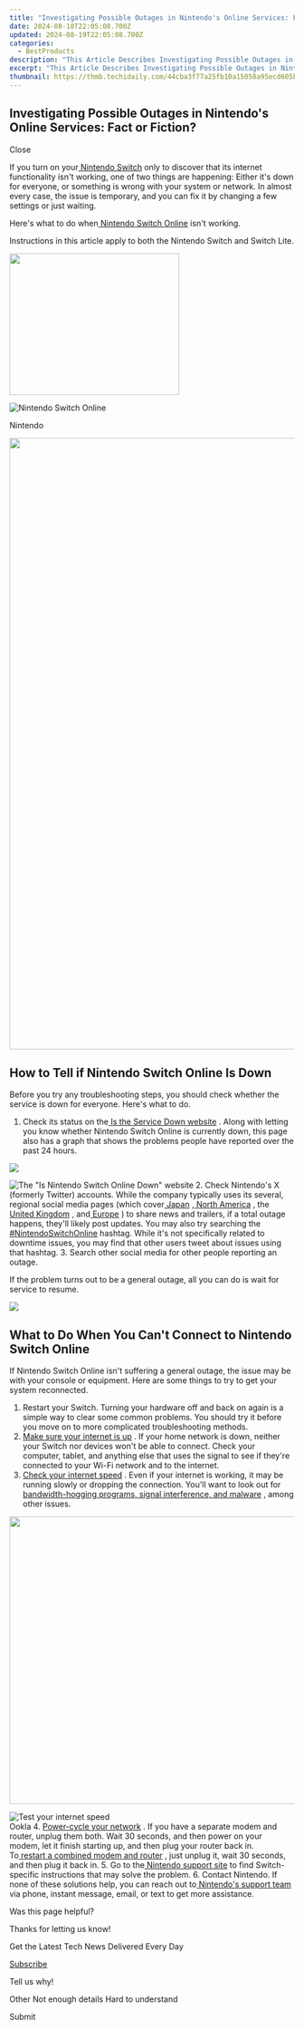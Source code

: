 ```yaml
---
title: "Investigating Possible Outages in Nintendo's Online Services: Fact or Fiction?"
date: 2024-08-18T22:05:08.700Z
updated: 2024-08-19T22:05:08.700Z
categories:
  - BestProducts
description: "This Article Describes Investigating Possible Outages in Nintendo's Online Services: Fact or Fiction?"
excerpt: "This Article Describes Investigating Possible Outages in Nintendo's Online Services: Fact or Fiction?"
thumbnail: https://thmb.techidaily.com/44cba3f77a25fb10a15058a95ecd605b31dd154fe2d91aae028e5e688022e444.jpg
---
```


## Investigating Possible Outages in Nintendo's Online Services: Fact or Fiction?

Close 

 If you turn on your[ Nintendo Switch](https://www.lifewire.com/what-is-the-nintendo-switch-4148184) only to discover that its internet functionality isn't working, one of two things are happening: Either it's down for everyone, or something is wrong with your system or network. In almost every case, the issue is temporary, and you can fix it by changing a few settings or just waiting.

 Here's what to do when[ Nintendo Switch Online](https://www.lifewire.com/what-is-nintendo-switch-online-4175784) isn't working.

 Instructions in this article apply to both the Nintendo Switch and Switch Lite.

<!-- affiliate ads begin -->
<a href="https://printrendy.pxf.io/c/5597632/1453719/17020" target="_top" id="1453719"><img src="//a.impactradius-go.com/display-ad/17020-1453719" border="0" alt="" width="300" height="250"/></a><img height="0" width="0" src="https://imp.pxf.io/i/5597632/1453719/17020" style="position:absolute;visibility:hidden;" border="0" />
<!-- affiliate ads end -->
![Nintendo Switch Online](https://www.lifewire.com/thmb/Iz_a-m3CcpnNNuN2riOp-HsnVqU=/1500x0/filters:no_upscale():max_bytes(150000):strip_icc():format(webp)/001-is-nintendo-switch-online-down-or-is-it-just-you-4846361-d95930818e9d4bc39ff7535c50087c08.jpg) 

Nintendo 

<!-- affiliate ads begin -->
<a href="https://parisrhonecom.sjv.io/c/5597632/1922358/21553" target="_top" id="1922358"><img src="//a.impactradius-go.com/display-ad/21553-1922358" border="0" alt="" width="1080" height="1080"/></a><img height="0" width="0" src="https://imp.pxf.io/i/5597632/1922358/21553" style="position:absolute;visibility:hidden;" border="0" />
<!-- affiliate ads end -->
##  How to Tell if Nintendo Switch Online Is Down 

 Before you try any troubleshooting steps, you should check whether the service is down for everyone. Here's what to do.

1. Check its status on the[ Is the Service Down website](https://istheservicedown.com/problems/nintendo-switch) . Along with letting you know whether Nintendo Switch Online is currently down, this page also has a graph that shows the problems people have reported over the past 24 hours.  
<!-- affiliate ads begin -->
<a href="https://store.nero.com/order/checkout.php?PRODS=42570605&QTY=1&AFFILIATE=108875&CART=1"><img src="http://cdnwww.nero.com/nero-com-wAssets/img/banners/2023/usbXcopy/Nero_USB_x_copy_Screen_2.png" border="0"></a>
<!-- affiliate ads end -->
![The "Is Nintendo Switch Online Down" website](https://www.lifewire.com/thmb/lw9_m9sDG3WFIS5DIKyukcbBGd4=/1500x0/filters:no_upscale():max_bytes(150000):strip_icc():format(webp)/002--is-nintendo-switch-online-down-or-is-it-just-you-4846361-e7c8bdc19cf444d1939efe81ad9a1c0d.jpg)
2. Check Nintendo's X (formerly Twitter) accounts. While the company typically uses its several, regional social media pages (which cover[ Japan](https://twitter.com/nintendo?lang=en) ,[ North America](https://twitter.com/NintendoAmerica) , the[ United Kingdom](https://twitter.com/nintendouk?lang=en) , and[ Europe](https://twitter.com/NintendoEurope) ) to share news and trailers, if a total outage happens, they'll likely post updates. You may also try searching the[ #NintendoSwitchOnline](https://twitter.com/hashtag/nintendoswitchonline) hashtag. While it's not specifically related to downtime issues, you may find that other users tweet about issues using that hashtag.
3. Search other social media for other people reporting an outage.

 If the problem turns out to be a general outage, all you can do is wait for service to resume.

<!-- affiliate ads begin -->
<a href="https://secure.2checkout.com/order/checkout.php?PRODS=4940317&QTY=1&AFFILIATE=108875&CART=1"><img src="https://secure.avangate.com/images/merchant/333ac5d90817d69113471fbb6e531bee/sps-partnership-728x90eng.png" border="0"></a>
<!-- affiliate ads end -->
##  What to Do When You Can't Connect to Nintendo Switch Online 

 If Nintendo Switch Online isn't suffering a general outage, the issue may be with your console or equipment. Here are some things to try to get your system reconnected.

1. Restart your Switch. Turning your hardware off and back on again is a simple way to clear some common problems. You should try it before you move on to more complicated troubleshooting methods.
2. [ Make sure your internet is up](https://www.lifewire.com/what-to-do-when-theres-no-wi-fi-internet-connection-2378240) . If your home network is down, neither your Switch nor devices won't be able to connect. Check your computer, tablet, and anything else that uses the signal to see if they're connected to your Wi-Fi network and to the internet.
3. [ Check your internet speed](https://www.lifewire.com/how-to-test-your-internet-speed-2617987) . Even if your internet is working, it may be running slowly or dropping the connection. You'll want to look out for[ bandwidth-hogging programs, signal interference, and malware](https://www.lifewire.com/troubleshooting-slow-internet-connection-818125) , among other issues.  
<!-- affiliate ads begin -->
<a href="https://coinrule.sjv.io/c/5597632/1958379/18409" target="_top" id="1958379"><img src="//a.impactradius-go.com/display-ad/18409-1958379" border="0" alt="" width="856" height="508"/></a><img height="0" width="0" src="https://imp.pxf.io/i/5597632/1958379/18409" style="position:absolute;visibility:hidden;" border="0" />
<!-- affiliate ads end -->
![Test your internet speed](https://www.lifewire.com/thmb/N8IYs5Q31MCPqBo7pdoH8fEhySQ=/1500x0/filters:no_upscale():max_bytes(150000):strip_icc():format(webp)/003-is-nintendo-switch-online-down-or-is-it-just-you-4846361-0c4b7fad202a4f1999e164a15bd1f05c.jpg)  
Ookla
4. [ Power-cycle your network](https://www.lifewire.com/why-does-restarting-seem-to-fix-most-computer-problems-2624569) . If you have a separate modem and router, unplug them both. Wait 30 seconds, and then power on your modem, let it finish starting up, and then plug your router back in.  
 To[ restart a combined modem and router](https://www.lifewire.com/how-to-properly-restart-a-router-modem-2624570) , just unplug it, wait 30 seconds, and then plug it back in.
5. Go to the[ Nintendo support site](https://en-americas-support.nintendo.com/app/categories/detail/p/989/c/898) to find Switch-specific instructions that may solve the problem.
6. Contact Nintendo. If none of these solutions help, you can reach out to[ Nintendo's support team](https://en-americas-support.nintendo.com/app/contact) via phone, instant message, email, or text to get more assistance.

Was this page helpful?

Thanks for letting us know!

 Get the Latest Tech News Delivered Every Day

[ Subscribe ](https://www.lifewire.com/#) 

Tell us why!

 Other  Not enough details  Hard to understand 

 Submit 

<ins class="adsbygoogle"
     style="display:block"
     data-ad-format="autorelaxed"
     data-ad-client="ca-pub-7571918770474297"
     data-ad-slot="1223367746"></ins>



<ins class="adsbygoogle"
     style="display:block"
     data-ad-client="ca-pub-7571918770474297"
     data-ad-slot="8358498916"
     data-ad-format="auto"
     data-full-width-responsive="true"></ins>


